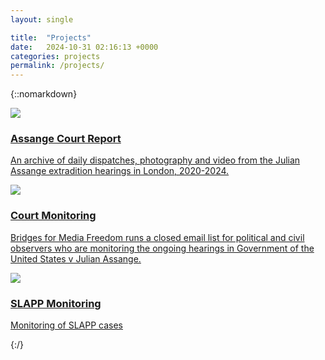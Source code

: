 ```yaml
---
layout: single

title:  "Projects"
date:   2024-10-31 02:16:13 +0000
categories: projects
permalink: /projects/
---
```


{::nomarkdown}
<a class="project-link" href="https://assangecourt.report">
<div class="project">
<p class="project-image">
<img src="/bridges-website/assets/images/court_screenshot.png" class="align=left">
</p>
<h3>Assange Court Report</h3>
<p class="project-desc">
An archive of daily dispatches, photography and video from the Julian Assange extradition hearings in London, 2020-2024.
</p>
</div>
</a>

<a class="project-link" href="/court-monitor">
<div class="project">
<p class="project-image">
<img src="/bridges-website/assets/images/AssangeDayX21-2-24-8.jpg" class="align=left">
</p>
<h3>Court Monitoring</h3>
<p class="project-desc">
Bridges for Media Freedom runs a closed email list for political and civil observers who are monitoring the ongoing hearings in Government of the United States v Julian Assange.
</p>
</div>
</a>

<a class="project-link" href="/slapp-monitor">
<div class="project">
<p class="project-image">
<img src="/bridges-website/assets/images/scale-2634833_1280.jpg" class="align=left">
</p>
<h3>SLAPP Monitoring</h3>
<p class="project-desc">
Monitoring of SLAPP cases
</p>
</div>
</a>



{:/}

